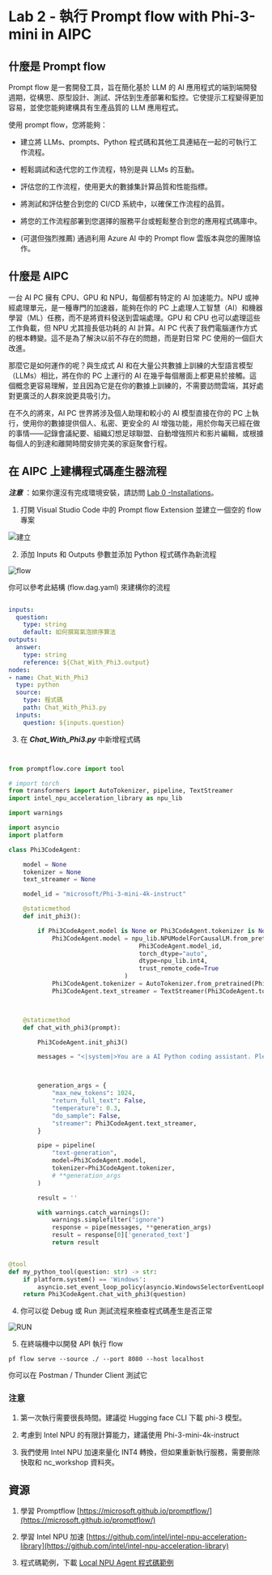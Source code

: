 ﻿# **Lab 2 - 執行 Prompt flow with Phi-3-mini in AIPC**

## **什麼是 Prompt flow**

Prompt flow 是一套開發工具，旨在簡化基於 LLM 的 AI 應用程式的端到端開發週期，從構思、原型設計、測試、評估到生產部署和監控。它使提示工程變得更加容易，並使您能夠建構具有生產品質的 LLM 應用程式。

使用 prompt flow，您將能夠：

- 建立將 LLMs、prompts、Python 程式碼和其他工具連結在一起的可執行工作流程。

- 輕鬆調試和迭代您的工作流程，特別是與 LLMs 的互動。

- 評估您的工作流程，使用更大的數據集計算品質和性能指標。

- 將測試和評估整合到您的 CI/CD 系統中，以確保工作流程的品質。

- 將您的工作流程部署到您選擇的服務平台或輕鬆整合到您的應用程式碼庫中。

- (可選但強烈推薦) 通過利用 Azure AI 中的 Prompt flow 雲版本與您的團隊協作。

## **什麼是 AIPC**

一台 AI PC 擁有 CPU、GPU 和 NPU，每個都有特定的 AI 加速能力。NPU 或神經處理單元，是一種專門的加速器，能夠在你的 PC 上處理人工智慧（AI）和機器學習（ML）任務，而不是將資料發送到雲端處理。GPU 和 CPU 也可以處理這些工作負載，但 NPU 尤其擅長低功耗的 AI 計算。AI PC 代表了我們電腦運作方式的根本轉變。這不是為了解決以前不存在的問題，而是對日常 PC 使用的一個巨大改進。

那麼它是如何運作的呢？與生成式 AI 和在大量公共數據上訓練的大型語言模型（LLMs）相比，將在你的 PC 上運行的 AI 在幾乎每個層面上都更易於接觸。這個概念更容易理解，並且因為它是在你的數據上訓練的，不需要訪問雲端，其好處對更廣泛的人群來說更具吸引力。

在不久的將來，AI PC 世界將涉及個人助理和較小的 AI 模型直接在你的 PC 上執行，使用你的數據提供個人、私密、更安全的 AI 增強功能，用於你每天已經在做的事情——記錄會議紀要、組織幻想足球聯盟、自動增強照片和影片編輯，或根據每個人的到達和離開時間安排完美的家庭聚會行程。

## **在 AIPC 上建構程式碼產生器流程**

***注意*** ：如果你還沒有完成環境安裝，請訪問 [Lab 0 -Installations](./01.Installations.md)。

1. 打開 Visual Studio Code 中的 Prompt flow Extension 並建立一個空的 flow 專案

![建立](../../../../../../../imgs/07/01/pf_create.png)

2. 添加 Inputs 和 Outputs 參數並添加 Python 程式碼作為新流程

![flow](../../../../../../../imgs/07/01/pf_flow.png)

你可以參考此結構 (flow.dag.yaml) 來建構你的流程

```yaml

inputs:
  question:
    type: string
    default: 如何撰寫氣泡排序算法
outputs:
  answer:
    type: string
    reference: ${Chat_With_Phi3.output}
nodes:
- name: Chat_With_Phi3
  type: python
  source:
    type: 程式碼
    path: Chat_With_Phi3.py
  inputs:
    question: ${inputs.question}

```

3. 在 ***Chat_With_Phi3.py*** 中新增程式碼

```python


from promptflow.core import tool

# import torch
from transformers import AutoTokenizer, pipeline, TextStreamer
import intel_npu_acceleration_library as npu_lib

import warnings

import asyncio
import platform

class Phi3CodeAgent:

    model = None
    tokenizer = None
    text_streamer = None

    model_id = "microsoft/Phi-3-mini-4k-instruct"

    @staticmethod
    def init_phi3():

        if Phi3CodeAgent.model is None or Phi3CodeAgent.tokenizer is None or Phi3CodeAgent.text_streamer is None:
            Phi3CodeAgent.model = npu_lib.NPUModelForCausalLM.from_pretrained(
                                    Phi3CodeAgent.model_id,
                                    torch_dtype="auto",
                                    dtype=npu_lib.int4,
                                    trust_remote_code=True
                                )
            Phi3CodeAgent.tokenizer = AutoTokenizer.from_pretrained(Phi3CodeAgent.model_id)
            Phi3CodeAgent.text_streamer = TextStreamer(Phi3CodeAgent.tokenizer, skip_prompt=True)



    @staticmethod
    def chat_with_phi3(prompt):

        Phi3CodeAgent.init_phi3()

        messages = "<|system|>You are a AI Python coding assistant. Please help me to generate code in Python.The answer only genertated Python code, but any comments and instructions do not need to be generated<|end|><|user|>" + prompt +"<|end|><|assistant|>"



        generation_args = {
            "max_new_tokens": 1024,
            "return_full_text": False,
            "temperature": 0.3,
            "do_sample": False,
            "streamer": Phi3CodeAgent.text_streamer,
        }

        pipe = pipeline(
            "text-generation",
            model=Phi3CodeAgent.model,
            tokenizer=Phi3CodeAgent.tokenizer,
            # **generation_args
        )

        result = ''

        with warnings.catch_warnings():
            warnings.simplefilter("ignore")
            response = pipe(messages, **generation_args)
            result = response[0]['generated_text']
            return result


@tool
def my_python_tool(question: str) -> str:
    if platform.system() == 'Windows':
        asyncio.set_event_loop_policy(asyncio.WindowsSelectorEventLoopPolicy())
    return Phi3CodeAgent.chat_with_phi3(question)


```

4. 你可以從 Debug 或 Run 測試流程來檢查程式碼產生是否正常

![RUN](../../../../../../../imgs/07/01/pf_run.png)

5. 在終端機中以開發 API 執行 flow

```
pf flow serve --source ./ --port 8080 --host localhost
```

你可以在 Postman / Thunder Client 測試它

### **注意**

1. 第一次執行需要很長時間。建議從 Hugging face CLI 下載 phi-3 模型。

2. 考慮到 Intel NPU 的有限計算能力，建議使用 Phi-3-mini-4k-instruct

3. 我們使用 Intel NPU 加速來量化 INT4 轉換，但如果重新執行服務，需要刪除快取和 nc_workshop 資料夾。

## **資源**

1. 學習 Promptflow [https://microsoft.github.io/promptflow/](https://microsoft.github.io/promptflow/)

2. 學習 Intel NPU 加速 [https://github.com/intel/intel-npu-acceleration-library](https://github.com/intel/intel-npu-acceleration-library)

3. 程式碼範例，下載 [Local NPU Agent 程式碼範例](../../../../../../../code/07.Lab/01/AIPC/local-npu-agent/)
